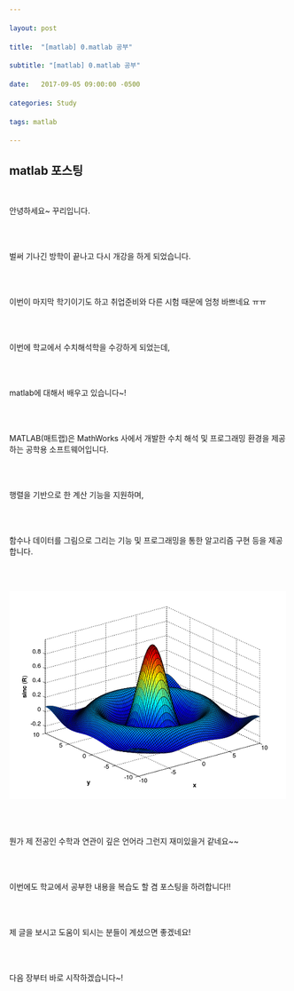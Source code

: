 ```yaml
---

layout: post

title:  "[matlab] 0.matlab 공부"

subtitle: "[matlab] 0.matlab 공부"

date:   2017-09-05 09:00:00 -0500

categories: Study

tags: matlab

---
```



## matlab 포스팅

<br>



안녕하세요~ 꾸리입니다.

<br>

<br>

벌써 기나긴 방학이 끝나고 다시 개강을 하게 되었습니다.

<br>

<br>

이번이 마지막 학기이기도 하고 취업준비와 다른 시험 때문에 엄청 바쁘네요 ㅠㅠ

<br>

<br>

이번에 학교에서 수치해석학을 수강하게 되었는데,

<br>

<br>

matlab에 대해서 배우고 있습니다~!

<br>

<br>

MATLAB(매트랩)은 MathWorks 사에서 개발한 수치 해석 및 프로그래밍 환경을 제공하는 공학용 소프트웨어입니다.

<br>

<br>

행렬을 기반으로 한 계산 기능을 지원하며,

<br>

<br>

함수나 데이터를 그림으로 그리는 기능 및 프로그래밍을 통한 알고리즘 구현 등을 제공합니다. 

<br>

<br>



![image](/image/matlab_img/matlab0.png)



<br>

<br>

뭔가 제 전공인 수학과 연관이 깊은 언어라 그런지 재미있을거 같네요~~

<br>

<br>

이번에도 학교에서 공부한 내용을 복습도 할 겸 포스팅을 하려합니다!!

<br>

<br>

제 글을 보시고 도움이 되시는 분들이 계셨으면 좋겠네요!

<br>

<br>

다음 장부터 바로 시작하겠습니다~!





